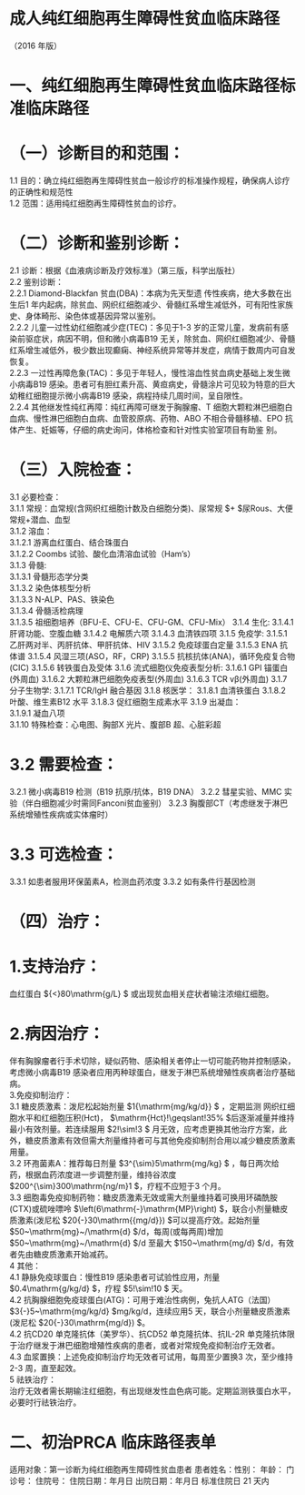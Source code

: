 # 成人纯红细胞再生障碍性贫血临床路径  
（2016 年版）  
# 一、纯红细胞再生障碍性贫血临床路径标准临床路径  
# （一）诊断目的和范围：  
1.1 目的：确立纯红细胞再生障碍性贫血一般诊疗的标准操作规程，确保病人诊疗的正确性和规范性  
1.2 范围：适用纯红细胞再生障碍性贫血的诊疗。  
# （二）诊断和鉴别诊断：  
2.1 诊断：根据《血液病诊断及疗效标准》（第三版，科学出版社）  
2.2 鉴别诊断：  
2.2.1 Diamond-Blackfan 贫血(DBA)：本病为先天型遗 传性疾病，绝大多数在出生后1 年内起病，除贫血、网织红细胞减少、骨髓红系增生减低外，可有阳性家族史、身体畸形、染色体或基因异常以鉴别。  
2.2.2 儿童一过性幼红细胞减少症(TEC)：多见于1-3 岁的正常儿童，发病前有感染前驱症状，病因不明，但和微小病毒B19 无关，除贫血、网织红细胞减少、骨髓红系增生减低外，极少数出现癫痫、神经系统异常等并发症，病情于数周内可自发恢复。  
2.2.3 一过性再障危象(TAC)：多见于年轻人，慢性溶血性贫血病史基础上发生微小病毒B19 感染。患者可有胆红素升高、黄疸病史，骨髓涂片可见较为特意的巨大幼稚红细胞提示微小病毒B19 感染，病程持续几周时间，呈自限性。  
2.2.4 其他继发性纯红再障：纯红再障可继发于胸腺瘤、T 细胞大颗粒淋巴细胞白血病、慢性淋巴细胞白血病、血管胶原病、药物、ABO 不相合骨髓移植、EPO 抗体产生、妊娠等，仔细的病史询问，体格检查和针对性实验室项目有助鉴 别。  
# （三）入院检查：  
3.1 必要检查：  
3.1.1 常规：血常规(含网织红细胞计数及白细胞分类)、尿常规 $+ $尿Rous、大便常规+潜血、血型  
3.1.2 溶血：  
3.1.2.1 游离血红蛋白、结合珠蛋白  
3.1.2.2 Coombs 试验、酸化血清溶血试验（Ham’s）  
3.1.3 骨髓:  
3.1.3.1 骨髓形态学分类  
3.1.3.2 染色体核型分析  
3.1.3.3 N-ALP、PAS、铁染色  
3.1.3.4 骨髓活检病理  
3.1.3.5 祖细胞培养（BFU-E、CFU-E、CFU-GM、CFU-Mix） 
3.1.4 生化: 
 3.1.4.1 肝肾功能、空腹血糖 
3.1.4.2 电解质六项 
3.1.4.3 血清铁四项 
 3.1.5 免疫学: 
 3.1.5.1 乙肝两对半、丙肝抗体、甲肝抗体、HIV 
 3.1.5.2 免疫球蛋白定量 
3.1.5.3 ENA 抗体谱 
 3.1.5.4 风湿三项(ASO，RF，CRP) 
 3.1.5.5 抗核抗体(ANA)，循环免疫复合物(CIC) 
3.1.5.6 转铁蛋白及受体 
3.1.6 流式细胞仪免疫表型分析: 
3.1.6.1 GPI 锚蛋白(外周血) 
3.1.6.2 大颗粒淋巴细胞免疫表型(外周血) 
3.1.6.3 TCR vβ(外周血) 
 3.1.7 分子生物学: 
3.1.7.1 TCR/IgH 融合基因 
 3.1.8 核医学： 
3.1.8.1 血清铁蛋白 
3.1.8.2 叶酸、维生素B12 水平 
3.1.8.3 促红细胞生成素水平 3.1.9 出凝血：  
3.1.9.1 凝血八项  
3.1.10 特殊检查：心电图、胸部X 光片、腹部B 超、心脏彩超  
# 3.2 需要检查：  
3.2.1 微小病毒B19 检测（B19 抗原/抗体，B19 DNA） 3.2.2 彗星实验、MMC 实验（伴白细胞减少时需同Fanconi贫血鉴别） 3.2.3 胸腹部CT（考虑继发于淋巴系统增殖性疾病或实体瘤时）  
# 3.3 可选检查：  
3.3.1 如患者服用环保菌素A，检测血药浓度 3.3.2 如有条件行基因检测  
# （四）治疗：  
# 1.支持治疗：  
血红蛋白 ${<}80\mathrm{g/L} $ 或出现贫血相关症状者输注浓缩红细胞。  
# 2.病因治疗：  
伴有胸腺瘤者行手术切除，疑似药物、感染相关者停止一切可能药物并控制感染，考虑微小病毒B19 感染者应用丙种球蛋白，继发于淋巴系统增殖性疾病者治疗基础病。  
3.免疫抑制治疗：  
3.1 糖皮质激素：泼尼松起始剂量 $1{\mathrm{mg/kg/d}} $ ，定期监测 网织红细胞水平和红细胞压积(Hct)， $\mathrm{Hct}\!\geqslant\!35\% $后逐渐减量并维持最小有效剂量。若连续服用 $2\!\sim\!3 $ 月无效，应考虑更换其他治疗方案，此外，糖皮质激素有效但需大剂量维持者可与其他免疫抑制剂合用以减少糖皮质激素用量。  
3.2 环孢菌素A：推荐每日剂量 $3^{\sim}5\mathrm{mg/kg} $ ，每日两次给 药，根据血药浓度进一步调整剂量，维持谷浓度 $200^{\sim}300\mathrm{ng/m}1 $，疗程不应短于3 个月。  
3.3 细胞毒免疫抑制药物：糖皮质激素无效或需大剂量维持着可换用环磷酰胺(CTX)或硫唑嘌呤 $\left(6\mathrm{-}\mathrm{MP}\right) $，联合小剂量糖皮质激素(泼尼松 $20{-}30\mathrm{{mg/d}}) $可以提高疗效。起始剂量 $50~\mathrm{mg}~/\mathrm{d} $/d，每周(或每两周)增加 $50~\mathrm{mg}~/\mathrm{d} $/d 至最大 $150~\mathrm{mg/d} $/d，有效者先由糖皮质激素开始减药。  
4 其他：  
4.1 静脉免疫球蛋白：慢性B19 感染患者可试验性应用，剂量 $0.4\mathrm{g/kg/d} $，疗程 $5\!\sim\!10 $ 天。  
4.2 抗胸腺细胞免疫球蛋白(ATG)：可用于难治性病例，兔抗人ATG（法国） $3{-}5~\mathrm{mg/kg/d} $mg/kg/d，连续应用5 天，联合小剂量糖皮质激素(泼尼松 $20{-}30\mathrm{mg/d}) $。  
4.2 抗CD20 单克隆抗体（美罗华）、抗CD52 单克隆抗体、抗IL-2R 单克隆抗体限于治疗继发于淋巴细胞增殖性疾病的患者，或者对常规免疫抑制治疗无效者。  
4.3 血浆置换：上述免疫抑制治疗均无效者可试用，每周至少置换3 次，至少维持2-3 周，直至起效。  
5 祛铁治疗：  
治疗无效者需长期输注红细胞，有出现继发性血色病可能。定期监测铁蛋白水平，必要时行祛铁治疗。  
# 二、初治PRCA 临床路径表单  
适用对象：第一诊断为纯红细胞再生障碍性贫血患者 患者姓名：性别： 年龄： 门诊号： 住院号： 住院日期：年月日     出院日期：年月日   标准住院日 21 天内  
